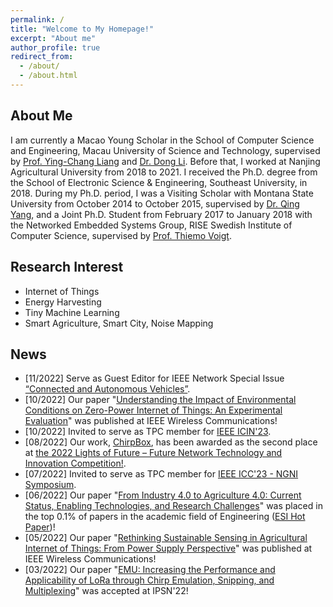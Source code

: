 ```yaml
---
permalink: /
title: "Welcome to My Homepage!"
excerpt: "About me"
author_profile: true
redirect_from: 
  - /about/
  - /about.html
---
```

 
About Me
------
I am currently a Macao Young Scholar in the School of Computer Science and Engineering, Macau University of Science and Technology, supervised by [Prof. Ying-Chang Liang](https://scholar.google.com.sg/citations?user=HybIiJ8AAAAJ&hl=en) and [Dr. Dong Li](https://www.must.edu.mo/en/fi/staff/lidong). Before that, I worked at Nanjing Agricultural University from 2018 to 2021. I received the Ph.D. degree from the School of Electronic Science & Engineering, Southeast University, in 2018. During my Ph.D. period, I was a Visiting Scholar with Montana State University from October 2014 to October 2015, supervised by [Dr. Qing Yang](http://www.cse.unt.edu/~qingyang/), and a Joint Ph.D. Student from February 2017 to January 2018 with the Networked Embedded Systems Group, RISE Swedish Institute of Computer Science, supervised by [Prof. Thiemo Voigt](https://katalog.uu.se/profile/?id=N2-279). 


Research Interest
------
* Internet of Things
* Energy Harvesting
* Tiny Machine Learning
* Smart Agriculture, Smart City, Noise Mapping



News
------
* [11/2022] Serve as Guest Editor for IEEE Network Special Issue [“Connected and Autonomous Vehicles”](https://www.comsoc.org/publications/magazines/ieee-network/cfp/connected-and-autonomous-vehicles).
* [10/2022] Our paper "[Understanding the Impact of Environmental Conditions on Zero-Power Internet of Things: An Experimental Evaluation](https://ieeexplore.ieee.org/document/9928079)" was published at IEEE Wireless Communications!
* [10/2022] Invited to serve as TPC member for [IEEE ICIN'23](https://www.icin-conference.org/).
* [08/2022] Our work, [ChirpBox](https://chirpbox.github.io/), has been awarded as the second place at [the 2022 Lights of Future – Future Network Technology and Innovation Competition!](https://chrisye-liu.github.io/files/certificate/2022lightaward.jpg).
* [07/2022] Invited to serve as TPC member for [IEEE ICC'23 - NGNI Symposium](https://icc2023.ieee-icc.org/).
* [06/2022] Our paper "[From Industry 4.0 to Agriculture 4.0: Current Status, Enabling Technologies, and Research Challenges](https://chrisye-liu.github.io/files/ye20agriculture4.pdf)" was placed in the top 0.1% of papers in the academic field of Engineering ([ESI Hot Paper](https://chrisye-liu.github.io/files/agri4hotpaper.pdf))!
* [05/2022] Our paper "[Rethinking Sustainable Sensing in Agricultural Internet of Things: From Power Supply Perspective](https://chrisye-liu.github.io/files/ye22poweredge.pdf)" was published at IEEE Wireless Communications!
* [03/2022] Our paper "[EMU: Increasing the Performance and Applicability of LoRa
through Chirp Emulation, Snipping, and Multiplexing](https://chrisye-liu.github.io/files/yang22emu.pdf)" was accepted at IPSN'22!

